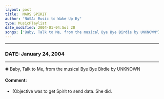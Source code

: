 ```yaml
---
layout: post
title:  MARS SPIRIT
author: "NASA: Music to Wake Up By"
type: MusicPlaylist
date_modified: 2004-01-04:Sol 20
songs: ["Baby, Talk to Me, from the musical Bye Bye Birdie by UNKNOWN"]
---
```


----
### DATE: January 24, 2004
----
✺ Baby, Talk to Me, from the musical Bye Bye Birdie by UNKNOWN

#### Comment:
* (Objective was to get Spirit to send data. She did.



<br/>
<center>
	<a target="_blank"
	   href="https://twitter.com/intent/tweet?hashtags=Space,NASA,Playlist,NASAWakeupCalls,SpaceProgram&text={{ page.author}}, '{{ page.songs.first }}' {{ page.title }}, {{ page.date | date: '%B %d, %Y' }}. {{ site.url }}{{ page.url }} @nasawakeupcalls">
	   <i class="fab fa-twitter" alt="Tweet this page" style="font-size: 1.3em;"></i>
	</a>
	&nbsp; 	<i class="fas fa-user-astronaut" style="font-size: 1.5em;"></i> &nbsp;
    <a type="amzn" search="'Baby, Talk to Me, from the musical Bye Bye Birdie by UNKNOWN'" category="popular music">
        <i class="fab fa-amazon" style="font-size: 1.3em;"></i>
    </a>
</center>
